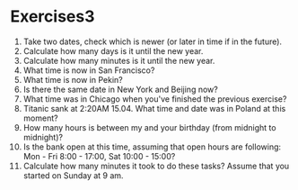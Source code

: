 # Exercises3
1) Take two dates, check which is newer (or later in time if in the future).
2) Calculate how many days is it until the new year.
3) Calculate how many minutes is it until the new year.
4) What time is now in San Francisco?
5) What time is now in Pekin?
6) Is there the same date in New York and Beijing now?
7) What time was in Chicago when you've finished the previous exercise?
8) Titanic sank at 2:20AM 15.04. What time and date was in Poland at this moment?
9) How many hours is between my and your birthday (from midnight to midnight)?
10) Is the bank open at this time, assuming that open hours are following: Mon - Fri 8:00 - 17:00, Sat 10:00 - 15:00?
11) Calculate how many minutes it took to do these tasks? Assume that you started on Sunday at 9 am.
